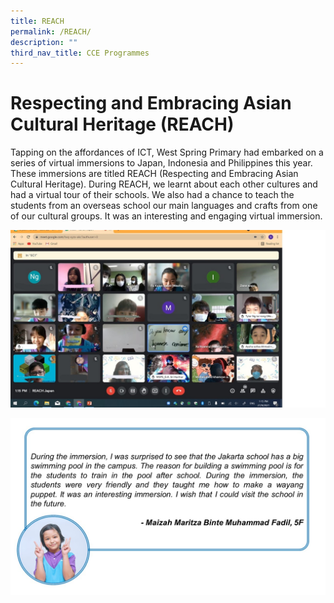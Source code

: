```yaml
---
title: REACH
permalink: /REACH/
description: ""
third_nav_title: CCE Programmes
---
```



# Respecting and Embracing Asian Cultural Heritage (REACH)

Tapping on the affordances of ICT, West Spring Primary had embarked on a series of virtual immersions to Japan, Indonesia and Philippines this year. These immersions are titled REACH (Respecting and Embracing Asian Cultural Heritage). During REACH, we learnt about each other cultures and had a virtual tour of their schools. We also had a chance to teach the students from an overseas school our main languages and crafts from one of our cultural groups. It was an interesting and engaging virtual immersion.

![](/images/KP%20CCE1.jpg)

![](/images/REACH%20Reflection.jpg)